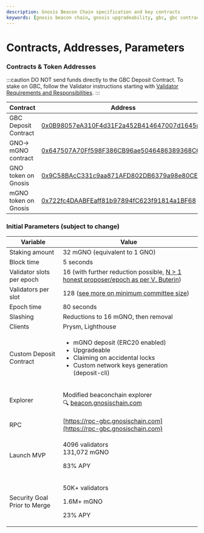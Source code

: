 ```yaml
---
description: Gnosis Beacon Chain specification and key contracts
keywords: [gnosis beacon chain, gnosis upgradeability, gbc, gbc contracts]
---
```


# Contracts, Addresses, Parameters

### **Contracts & Token Addresses**

:::caution DO NOT send funds directly to the GBC Deposit Contract.
To stake on GBC, follow the Validator instructions starting with [Validator Requirements and Responsibilities](/node/guide).
:::

| Contract             | Address                                                                                                                                            |
| -------------------- | -------------------------------------------------------------------------------------------------------------------------------------------------- |
| GBC Deposit Contract | [0x0B98057eA310F4d31F2a452B414647007d1645d9](https://gnosis.blockscout.com/address/0x0B98057eA310F4d31F2a452B414647007d1645d9)                     |
| GNO-> mGNO contract  | [0x647507A70Ff598F386CB96ae5046486389368C66](https://gnosis.blockscout.com/address/0x647507A70Ff598F386CB96ae5046486389368C66)                     |
| GNO token on Gnosis  | [0x9C58BAcC331c9aa871AFD802DB6379a98e80CEdb](https://blockscout.com/xdai/mainnet/token/0x9C58BAcC331c9aa871AFD802DB6379a98e80CEdb/token-transfers) |
| mGNO token on Gnosis | [0x722fc4DAABFEaff81b97894fC623f91814a1BF68](https://gnosis.blockscout.com/address/0x722fc4DAABFEaff81b97894fC623f91814a1BF68)                     |

### **Initial Parameters (subject to change)**

| Variable                     | Value                                                                                                                                                                                 |
| ---------------------------- | ------------------------------------------------------------------------------------------------------------------------------------------------------------------------------------- |
| Staking amount               | 32 mGNO (equivalent to 1 GNO)                                                                                                                                                         |
| Block time                   | 5 seconds                                                                                                                                                                             |
| Validator slots per epoch    | 16 (with further reduction possible, [N > 1 honest proposer/epoch as per V. Buterin](https://notes.ethereum.org/@vbuterin/rkhCgQteN?type=view#Why-32-ETH-validator-sizes))            |
| Validators per slot          | 128 ([see more on minimum committee size](https://medium.com/@chihchengliang/minimum-committee-size-explained-67047111fa20))                                                          |
| Epoch time                   | 80 seconds                                                                                                                                                                            |
| Slashing                     | Reductions to 16 mGNO, then removal                                                                                                                                                   |
| Clients                      | Prysm, Lighthouse                                                                                                                                                                     |
| Custom Deposit Contract      | <p></p><ul><li>mGNO deposit (ERC20 enabled)</li><li>Upgradeable</li><li>Claiming on accidental locks</li><li>Custom network keys generation (deposit-cli)</li></ul>                   |
| Explorer                     | <p>Modified beaconchain explorer<br /><span data-gb-custom-inline data-tag="emoji" data-code="1f50d">🔍</span> <a href="http://beacon.gnosischain.com">beacon.gnosischain.com</a></p> |
| RPC                          | [https://rpc-gbc.gnosischain.com](https://rpc-gbc.gnosischain.com)                                                                                                                    |
| Launch MVP                   | <p>4096 validators<br />131,072 mGNO </p><p>83% APY</p>                                                                                                                               |
| Security Goal Prior to Merge | <p>50K+ validators</p><p>1.6M+ mGNO</p><p>23% APY</p>                                                                                                                                 |
